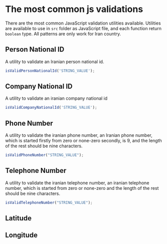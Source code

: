 # The most common js validations

There are the most common JavaScript validation utilities available.
Utilities are available to use in `src` folder as JavaScript file, and each function return `boolean` type.
All patterns are only work for Iran country.

## Person National ID

A utility to validate an Iranian person national id.

```js
isValidPersonNationalId('STRING_VALUE');
```

## Company National ID

A utility to validate an iranian company national id

```js
isValidCompanyNationalId('STRING_VALUE');
```

## Phone Number

A utility to validate the iranian phone number, an Iranian phone number, which is started firstly from zero or none-zero
secondly, is 9, and the length of the rest should be nine characters.

```js
isValidPhoneNumber("STRING_VALUE");
```

## Telephone Number

A utility to validate the iranian telephone number, an iranian telephone number, which is started from zero or none-zero
and the length of the rest should be nine characters.

```js
isValidTelephoneNumber("STRING_VALUE");
```
## Latitude

## Longitude

